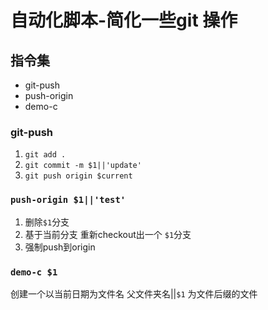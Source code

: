 # 自动化脚本-简化一些git 操作

## 指令集

* git-push
* push-origin
* demo-c

### git-push
1. `git add .`
2. `git commit -m $1||'update'`
3. `git push origin $current`

### `push-origin $1||'test'` 
1. 删除`$1`分支
2. 基于当前分支 重新checkout出一个 `$1`分支
3. 强制push到origin

### `demo-c $1`
创建一个以当前日期为文件名 父文件夹名||`$1` 为文件后缀的文件

